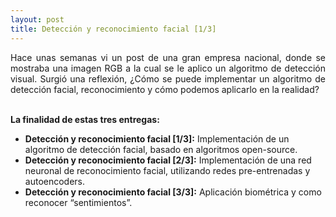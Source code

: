 ```yaml
---
layout: post
title: Detección y reconocimiento facial [1/3]
---
```


<p align=justify>
    Hace unas semanas vi un post de una gran empresa nacional, donde se mostraba una imagen RGB a la cual se le aplico 
    un algoritmo de detección visual. Surgió una reflexión, ¿Cómo se puede implementar un algoritmo de detección facial, 
    reconocimiento y cómo podemos aplicarlo en la realidad? 
    <br/>
    <br/>
</p>

**La finalidad de estas tres entregas:**
* **Detección y reconocimiento facial [1/3]:** Implementación de un algoritmo de detección facial, basado en algoritmos open-source.
* **Detección y reconocimiento facial [2/3]:** Implementación de una red neuronal de reconocimiento facial, utilizando redes pre-entrenadas y autoencoders.
* **Detección y reconocimiento facial [3/3]:**  Aplicación biométrica y como reconocer “sentimientos”.



